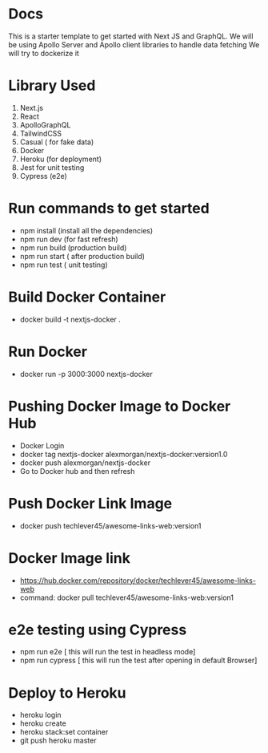# Docs

This is a starter template to get started with Next JS and GraphQL.
We will be using Apollo Server and Apollo client libraries to handle data fetching
We will try to dockerize it

# Library Used

1. Next.js
2. React
3. ApolloGraphQL
4. TailwindCSS
5. Casual ( for fake data)
6. Docker
7. Heroku (for deployment)
8. Jest for unit testing
9. Cypress (e2e)

# Run commands to get started

- npm install (install all the dependencies)
- npm run dev (for fast refresh)
- npm run build (production build)
- npm run start ( after production build)
- npm run test ( unit testing)

# Build Docker Container

- docker build -t nextjs-docker .

# Run Docker

- docker run -p 3000:3000 nextjs-docker

# Pushing Docker Image to Docker Hub
- Docker Login
- docker tag nextjs-docker alexmorgan/nextjs-docker:version1.0
- docker push alexmorgan/nextjs-docker
- Go to Docker hub and then refresh

# Push Docker Link Image

- docker push techlever45/awesome-links-web:version1


# Docker Image link

- https://hub.docker.com/repository/docker/techlever45/awesome-links-web
- command: docker pull techlever45/awesome-links-web:version1

# e2e testing using Cypress

- npm run e2e [ this will run the test in headless mode]
- npm run cypress [ this will run the test after opening in default Browser]

# Deploy to Heroku

- heroku login
- heroku create
- heroku stack:set container
- git push heroku master
